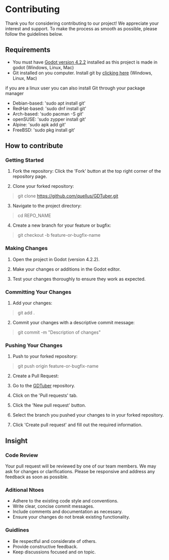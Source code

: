 # Contributing

Thank you for considering contributing to our project! We appreciate your interest and support. To make the process as smooth as possible, please follow the guidelines below.

## Requirements

- You must have [Godot version 4.2.2](https://godotengine.org/download/archive/4.2.2-stable/) installed as this project is made in godot (Windows, Linux, Mac)
- Git installed on you computer. Install git by [clicking here](https://git-scm.com/) (Windows, Linux, Mac)

if you are a linux user you can also install Git through your package manager
- Debian-based: 'sudo apt install git'
- RedHat-based: 'sudo dnf install git'
- Arch-based: 'sudo pacman -S git'
- openSUSE: 'sudo zypper install git'
- Alpine: 'sudo apk add git'
- FreeBSD: 'sudo pkg install git'

## How to contribute

### Getting Started

1. Fork the repository: Click the 'Fork' button at the top right corner of the repository page.

2. Clone your forked repository:

> git clone https://github.com/quellus/GDTuber.git

3. Navigate to the project directory:

> cd REPO_NAME

4. Create a new branch for your feature or bugfix:

> git checkout -b feature-or-bugfix-name


### Making Changes

1. Open the project in Godot (version 4.2.2).
   
2. Make your changes or additions in the Godot editor.
   
3. Test your changes thoroughly to ensure they work as expected.

### Committing Your Changes

1. Add your changes:

> git add .

2. Commit your changes with a descriptive commit message:

> git commit -m "Description of changes"

### Pushing Your Changes

1. Push to your forked repository:

> git push origin feature-or-bugfix-name

2. Create a Pull Request:

1. Go to the [GDTuber](https://github.com/quellus/GDTuber/) repository.
2. Click on the 'Pull requests' tab.
3. Click the 'New pull request' button.
4. Select the branch you pushed your changes to in your forked repository.
5. Click 'Create pull request' and fill out the required information.

## Insight

### Code Review

Your pull request will be reviewed by one of our team members. We may ask for changes or clarifications. Please be responsive and address any feedback as soon as possible.

### Aditional Ntoes

- Adhere to the existing code style and conventions.
- Write clear, concise commit messages.
- Include comments and documentation as necessary.
- Ensure your changes do not break existing functionality.

### Guidlines

- Be respectful and considerate of others.
- Provide constructive feedback.
- Keep discussions focused and on topic.
